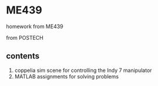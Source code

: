 # ME439

homework from ME439

from POSTECH

## contents
1. coppelia sim scene for controlling the Indy 7 manipulator
2. MATLAB assignments for solving problems

